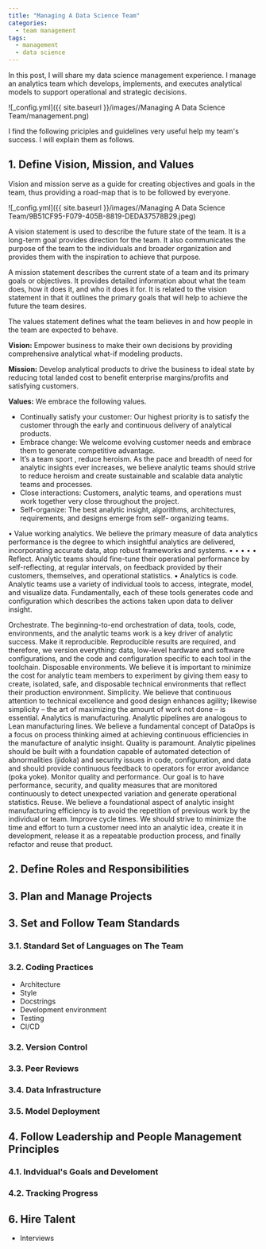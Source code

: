 ```yaml
---
title: "Managing A Data Science Team"
categories:
  - team management
tags:
  - management
  - data science
--- 
```


In this post, I will share my data science management experience. 
I manage an analytics team which 
develops, implements, and executes 
analytical models to support operational and
strategic decisions. 

![_config.yml]({{ site.baseurl }}/images//Managing A Data Science Team/management.png)

I find the following priciples and guidelines very useful help my team's success. 
I will explain them as follows. 

## 1. Define Vision, Mission, and Values

Vision and mission serve as a guide for creating objectives and goals in the team, 
thus providing a road-map that is to be followed by everyone.

![_config.yml]({{ site.baseurl }}/images//Managing A Data Science Team/9B51CF95-F079-405B-8819-DEDA37578B29.jpeg)

A vision statement is used to describe the future state of the team. 
It is a long-term goal provides direction for the team. 
It also communicates the purpose of the team to the individuals 
and broader organization and provides them with the inspiration to achieve that purpose.

A mission statement describes the current state of a team 
and its primary goals or objectives. 
It provides detailed information about what the team does, how it does it, and who it does it for. 
It is related to the vision statement in that it outlines the primary goals that will help to achieve the future the team desires.

The values statement defines what the team believes in and how people in the team are expected to behave.

**Vision:** Empower business to make their own decisions by providing
comprehensive analytical what-if modeling products.

**Mission:** Develop analytical products to drive the business to ideal state by reducing 
total landed cost to benefit enterprise margins/profits and satisfying customers.

**Values:** We embrace the following values.

- Continually satisfy your customer: Our highest priority is to satisfy the customer through the early and continuous delivery of analytical products.
- Embrace change: We welcome evolving customer needs and embrace them to generate competitive advantage.
- It’s a team sport , reduce heroism. As the pace and breadth of need for analytic insights ever increases, we believe analytic teams should strive to reduce heroism and create sustainable and scalable data analytic teams and processes.
- Close interactions: Customers, analytic teams, and operations must work together very close throughout the project.
- Self-organize: The best analytic insight, algorithms, architectures, requirements, and designs emerge from self- organizing teams.

• Value working analytics. We believe the primary measure of data analytics performance is the degree to which insightful analytics are delivered, incorporating accurate data, atop robust frameworks and systems.
• 
• 
• 
• 
• Reflect. Analytic teams should fine-tune their operational performance by self-reflecting, at regular intervals, on feedback provided by their customers, themselves, and operational statistics.
• Analytics is code. Analytic teams use a variety of individual tools to access, integrate, model, and visualize data. Fundamentally, each of these tools generates code and configuration which describes the actions taken upon data to deliver insight.

Orchestrate. The beginning-to-end orchestration of data, tools, code, environments, and the analytic teams work is a key driver of analytic success.
Make it reproducible. Reproducible results are required, and therefore, we version everything: data, low-level hardware and software configurations, and the code and configuration specific to each tool in the toolchain.
Disposable environments. We believe it is important to minimize the cost for analytic team members to experiment by giving them easy to create, isolated, safe, and disposable technical environments that reflect their production environment.
Simplicity. We believe that continuous attention to technical excellence and good design enhances agility; likewise simplicity – the art of maximizing the amount of work not done – is essential.
Analytics is manufacturing. Analytic pipelines are analogous to Lean manufacturing lines. We believe a fundamental concept of DataOps is a focus on process thinking aimed at achieving continuous efficiencies in the manufacture of analytic insight.
Quality is paramount. Analytic pipelines should be built with a foundation capable of automated detection of abnormalities (jidoka) and security issues in code, configuration, and data and should provide continuous feedback to operators for error avoidance (poka yoke).
Monitor quality and performance. Our goal is to have performance, security, and quality measures that are monitored continuously to detect unexpected variation and generate operational statistics.
Reuse. We believe a foundational aspect of analytic insight manufacturing efficiency is to avoid the repetition of previous work by the individual or team.
Improve cycle times. We should strive to minimize the time and effort to turn a customer need into an analytic idea, create it in development, release it as a repeatable production process, and finally refactor and reuse that product.

## 2. Define Roles and Responsibilities

## 3. Plan and Manage Projects

## 3. Set and Follow Team Standards

### 3.1. Standard Set of Languages on The Team

### 3.2. Coding Practices

- Architecture
- Style
- Docstrings
- Development environment
- Testing
- CI/CD

### 3.2. Version Control

### 3.3. Peer Reviews

### 3.4. Data Infrastructure

### 3.5. Model Deployment

## 4. Follow Leadership and People Management Principles

### 4.1. Indvidual's Goals and Develoment
### 4.2. Tracking Progress

## 6. Hire Talent

- Interviews

